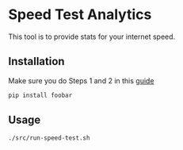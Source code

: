 # Speed Test Analytics

This tool is to provide stats for your internet speed.

## Installation
Make sure you do Steps 1 and 2 in this [guide](https://aws.amazon.com/getting-started/hands-on/backup-to-s3-cli/)

```bash
pip install foobar
```

## Usage

```bash
./src/run-speed-test.sh
```
